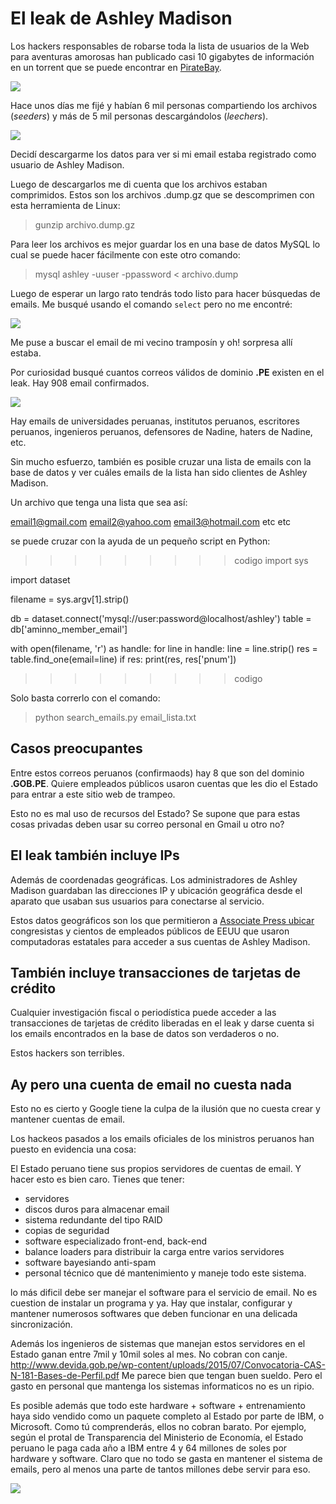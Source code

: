 # El leak de Ashley Madison
Los hackers responsables de robarse toda la lista de usuarios de la Web para
aventuras amorosas han publicado casi 10 gigabytes de información en un
torrent que se puede encontrar en [PirateBay](https://thepiratebay.mn/torrent/12237184/The_Complete_Ashley_Madison_Dump_from_the_Impact_Team).

![](images/2015-08-25_tpb1.png)

Hace unos días me fijé y habían 6 mil personas compartiendo los archivos
(*seeders*) y más de 5 mil personas descargándolos (*leechers*).

![](images/2015-08-22_ashley_maddison_01.png)

Decidí descargarme los datos para ver si mi email estaba registrado como
usuario de Ashley Madison.

Luego de descargarlos me di cuenta que los archivos estaban comprimidos. Estos
son los archivos .dump.gz que se descomprimen con esta herramienta de Linux:

> gunzip archivo.dump.gz

Para leer los archivos es mejor guardar los en una base de datos MySQL lo cual
se puede hacer fácilmente con este otro comando:

> mysql ashley -uuser -ppassword < archivo.dump

Luego de esperar un largo rato tendrás todo listo para hacer búsquedas de
emails. Me busqué usando el comando ``select`` pero no me encontré:

![](images/2015-08-22_ashley_maddison_02.png)

Me puse a buscar el email de mi vecino tramposín y oh! sorpresa allí estaba.

Por curiosidad busqué cuantos correos válidos de dominio **.PE** existen en el
leak. Hay 908 email confirmados.

![](images/2015-08-22_ashley_maddison_03.png)

Hay emails de universidades peruanas, institutos peruanos, escritores peruanos,
    ingenieros peruanos, defensores de Nadine, haters de Nadine, etc.


Sin mucho esfuerzo, también es posible cruzar una lista de emails con la base
de datos y ver cuáles emails de la lista han sido clientes de Ashley Madison.

Un archivo que tenga una lista que sea así:

email1@gmail.com
email2@yahoo.com
email3@hotmail.com
etc
etc

se puede cruzar con la ayuda de un pequeño script en Python:

>>>>>>>>> codigo
import sys

import dataset


filename = sys.argv[1].strip()

db = dataset.connect('mysql://user:password@localhost/ashley')
table = db['aminno_member_email']

with open(filename, 'r') as handle:
    for line in handle:
        line = line.strip()
        res = table.find_one(email=line)
        if res:
            print(res, res['pnum'])


>>>>>>>>> codigo

Solo basta correrlo con el comando:

> python search_emails.py email_lista.txt

## Casos preocupantes
Entre estos correos peruanos (confirmaods) 
hay 8 que son del dominio **.GOB.PE**. Quiere empleados públicos usaron cuentas
que les dio el Estado para entrar a este sitio web de trampeo.

Esto no es mal uso de recursos del Estado? Se supone que para estas cosas
privadas deben usar su correo personal en Gmail u otro no?

## El leak también incluye IPs
Además de coordenadas geográficas. Los administradores de Ashley Madison
guardaban las direcciones IP y ubicación geográfica desde el aparato que usaban
sus usuarios para conectarse al servicio.

Estos datos geográficos son los que permitieron a [Associate Press ubicar](http://bigstory.ap.org/article/065953e72e9649e0bc6efb69b06295ed/evidence-infidelities-spreads-online-wake-hack) 
congresistas y cientos de empleados públicos de EEUU que usaron computadoras
estatales para acceder a sus cuentas de Ashley Madison.

## También incluye transacciones de tarjetas de crédito
Cualquier investigación fiscal o periodística puede acceder a las transacciones
de tarjetas de crédito liberadas en el leak y darse cuenta si los emails
encontrados en la base de datos son verdaderos o no.

Estos hackers son terribles.

## Ay pero una cuenta de email no cuesta nada
Esto no es cierto y Google tiene la culpa de la ilusión que no cuesta crear y
mantener cuentas de email.

Los hackeos pasados a los emails oficiales de los ministros peruanos han puesto en
evidencia una cosa:

El Estado peruano tiene sus propios servidores de cuentas de email. Y hacer
esto es bien caro. Tienes que tener:

* servidores
* discos duros para almacenar email
* sistema redundante del tipo RAID
* copias de seguridad
* software especializado front-end, back-end
* balance loaders para distribuir la carga entre varios servidores
* software bayesiando anti-spam
* personal técnico que dé mantenimiento y maneje todo este sistema.

lo más dificil debe ser manejar el software para el servicio de email. No es
cuestion de instalar un programa y ya. Hay que instalar, configurar y mantener
numerosos softwares que deben funcionar en una delicada sincronización.

Además los ingenieros de sistemas que manejan estos servidores en el Estado
ganan entre 7mil y 10mil soles al mes. No cobran con canje.
http://www.devida.gob.pe/wp-content/uploads/2015/07/Convocatoria-CAS-N-181-Bases-de-Perfil.pdf
Me parece bien que tengan buen sueldo. Pero el gasto en personal que mantenga
los sistemas informaticos no es un ripio.

Es posible además que todo este hardware + software + entrenamiento haya sido
vendido como un paquete completo al Estado por parte de IBM, o Microsoft.
Como tú comprenderás, ellos no cobran barato. Por ejemplo, según el protal de
Transparencia del Ministerio de Economía, el Estado peruano le paga cada año a
IBM entre 4 y 64 millones de soles por hardware y software. Claro que no todo
se gasta en mantener el sistema de emails, pero al menos una parte de tantos
millones debe servir para eso.

![](images/2015-08-20_ibm.png)



